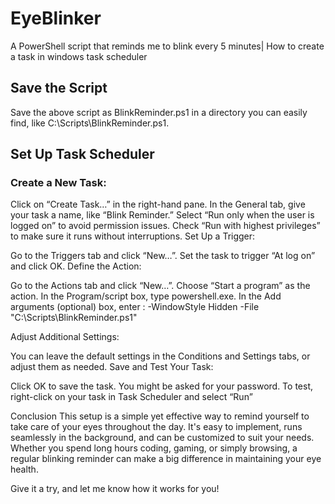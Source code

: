 # EyeBlinker
A PowerShell script that reminds me to blink every 5 minutes| How to create a task in windows task scheduler 



## Save the Script

Save the above script as BlinkReminder.ps1 in a directory you can easily find, like C:\Scripts\BlinkReminder.ps1.

## Set Up Task Scheduler

### Create a New Task:

Click on “Create Task…” in the right-hand pane.
In the General tab, give your task a name, like “Blink Reminder.”
Select “Run only when the user is logged on” to avoid permission issues.
Check “Run with highest privileges” to make sure it runs without interruptions.
Set Up a Trigger:

Go to the Triggers tab and click “New…”.
Set the task to trigger “At log on” and click OK.
Define the Action:

Go to the Actions tab and click “New…”.
Choose “Start a program” as the action.
In the Program/script box, type powershell.exe.
In the Add arguments (optional) box, enter : -WindowStyle Hidden -File "C:\Scripts\BlinkReminder.ps1"

Adjust Additional Settings:

You can leave the default settings in the Conditions and Settings tabs, or adjust them as needed.
Save and Test Your Task:

Click OK to save the task. You might be asked for your password.
To test, right-click on your task in Task Scheduler and select “Run”


Conclusion
This setup is a simple yet effective way to remind yourself to take care of your eyes throughout the day. It's easy to implement, runs seamlessly in the background, and can be customized to suit your needs. Whether you spend long hours coding, gaming, or simply browsing, a regular blinking reminder can make a big difference in maintaining your eye health.

Give it a try, and let me know how it works for you!
